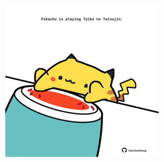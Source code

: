 <!-- built at 11/11/2021, 08:03:01 UTC -->
<p align="center">
  <img width="500" height="500" src="./ReadmeImage.svg">
</p>
